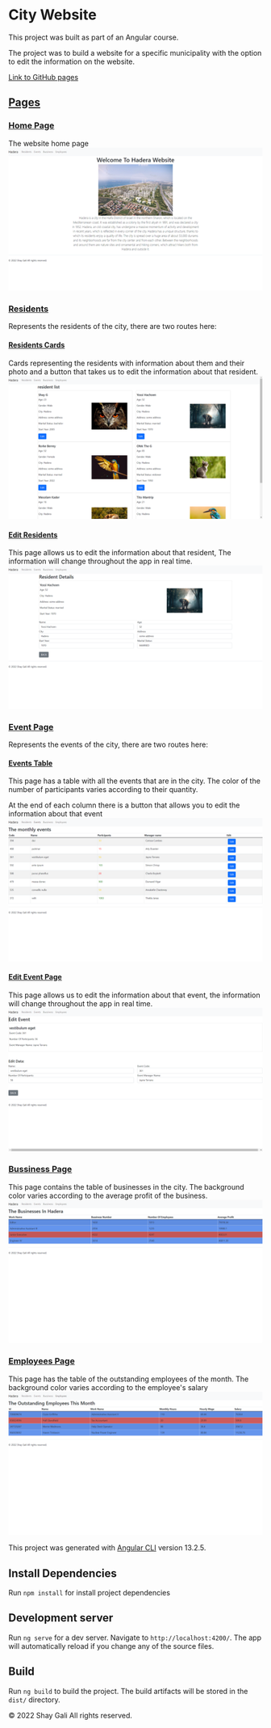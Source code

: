 # City Website

This project was built as part of an Angular course.

The project was to build a website for a specific municipality with the option to edit the information on the website.

[Link to GitHub pages](https://shaygali.github.io/Angular-Bonus-Task/bussiness)

## <ins>Pages</ins>

### <ins> Home Page</ins>

The website home page
![home page img](./app-img/home_page.png)

### <ins>Residents</ins>

Represents the residents of the city, there are two routes here:

#### <ins>Residents Cards</ins>

Cards representing the residents with information about them and their photo and a button that takes us to edit the information about that resident.
![residents page img](./app-img/residents.png)

#### <ins>Edit Residents</ins>

This page allows us to edit the information about that resident, The information will change throughout the app in real time.
![edit residents page img](./app-img/edit_resident.png)

### <ins>Event Page</ins>

Represents the events of the city, there are two routes here:

#### <ins>Events Table</ins>

This page has a table with all the events that are in the city.
The color of the number of participants varies according to their quantity.

At the end of each column there is a button that allows you to edit the information about that event
![events page img](./app-img/events.png)

#### <ins>Edit Event Page</ins>

This page allows us to edit the information about that event, the information will change throughout the app in real time.
![edit event page img](./app-img/edit_event.png)

### <ins>Bussiness Page</ins>

This page contains the table of businesses in the city. The background color varies according to the average profit of the business.![bussiness page img](./app-img/bussiness.png)

### <ins>Employees Page</ins>

This page has the table of the outstanding employees of the month. The background color varies according to the employee's salary
![employees page img](./app-img/employees.png)

This project was generated with [Angular CLI](https://github.com/angular/angular-cli) version 13.2.5.

## Install Dependencies

Run `npm install` for install project dependencies

## Development server

Run `ng serve` for a dev server. Navigate to `http://localhost:4200/`. The app will automatically reload if you change any of the source files.

## Build

Run `ng build` to build the project. The build artifacts will be stored in the `dist/` directory.

&copy; 2022 Shay Gali All rights reserved.
